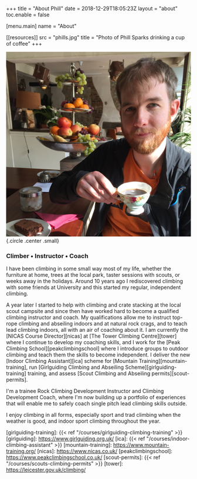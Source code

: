 +++
title = "About Phill"
date = 2018-12-29T18:05:23Z
layout = "about"
toc.enable = false

[menu.main]
  name = "About"

[[resources]]
  src = "phills.jpg"
  title = "Photo of Phill Sparks drinking a cup of coffee"
+++

![Photo of Phill Sparks drinking a cup of coffee](phills.jpg)
{.circle .center .small}

### Climber • Instructor • Coach

I have been climbing in some small way most of my life, whether the furniture at home, trees at the local park, taster sessions with scouts, or weeks away in the holidays. Around 10 years ago I rediscovered climbing with some friends at University and this started my regular, independent climbing.

A year later I started to help with climbing and crate stacking at the local scout campsite and since then have worked hard to become a qualified climbing instructor and coach. My qualifications allow me to instruct top-rope climbing and abseiling indoors and at natural rock crags, and to teach lead climbing indoors, all with an air of coaching about it. I am currently the [NICAS Course Director][nicas] at [The Tower Climbing Centre][tower] where I continue to develop my coaching skills, and I work for the [Peak Climbing School][peakclimbingschool] where I introduce groups to outdoor climbing and teach them the skills to become independent. I deliver the new [Indoor Climbing Assistant][ica] scheme for [Mountain Training][mountain-training], run [Girlguiding Climbing and Abseiling Scheme][girlguiding-training] training, and assess [Scout Climbing and Abseiling permits][scout-permits].

I'm a trainee Rock Climbing Development Instructor and Climbing Development Coach, where I'm now building up a portfolio of experiences that will enable me to safely coach single pitch lead climbing skills outside.

I enjoy climbing in all forms, especially sport and trad climbing when the weather is good, and indoor sport climbing throughout the year.

[girlguiding-training]: {{< ref "/courses/girlguiding-climbing-training" >}}
[girlguiding]: https://www.girlguiding.org.uk/
[ica]: {{< ref "/courses/indoor-climbing-assistant" >}}
[mountain-training]: https://www.mountain-training.org/
[nicas]: https://www.nicas.co.uk/
[peakclimbingschool]: https://www.peakclimbingschool.co.uk/
[scout-permits]: {{< ref "/courses/scouts-climbing-permits" >}}
[tower]: https://leicester.gov.uk/climbing/
